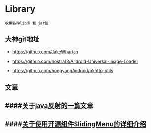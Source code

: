 # Library
	收集各种lib库 和 jar包
## 大神git地址
 * https://github.com/JakeWharton
  
 * https://github.com/nostra13/Android-Universal-Image-Loader
  
 * https://github.com/hongyangAndroid/okhttp-utils

## 文章
####[关于java反射的一篇文章](http://a.codekk.com/detail/Android/Mr.Simple/%E5%85%AC%E5%85%B1%E6%8A%80%E6%9C%AF%E7%82%B9%E4%B9%8B%20Java%20%E5%8F%8D%E5%B0%84%20Reflection)
---------------------------------------------------------------------------------
####[关于使用开源组件SlidingMenu的详细介绍](http://blog.csdn.net/vipzjyno1/article/details/23614675)
---------------------------------------------------------------------------------